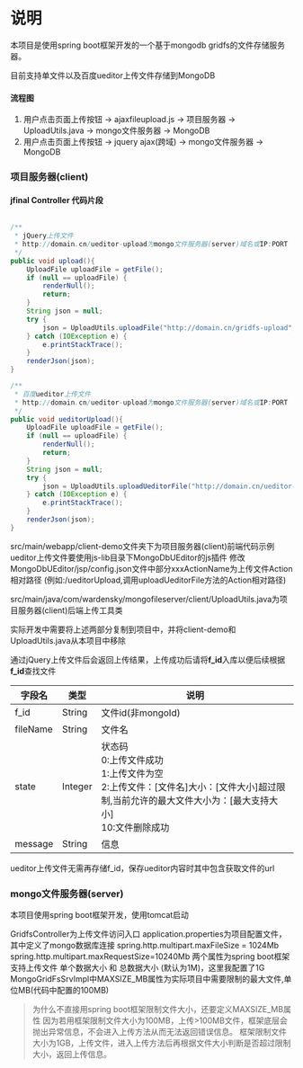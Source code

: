 # 说明

本项目是使用spring boot框架开发的一个基于mongodb gridfs的文件存储服务器。

目前支持单文件以及百度ueditor上传文件存储到MongoDB

#### 流程图

1. 用户点击页面上传按钮 -> ajaxfileupload.js -> 项目服务器 -> UploadUtils.java -> mongo文件服务器 -> MongoDB
2. 用户点击页面上传按钮 -> jquery ajax(跨域) -> mongo文件服务器 -> MongoDB
### 项目服务器(client)
#### jfinal Controller 代码片段
```java

/**
 * jQuery上传文件
 * http://domain.cn/ueditor-upload为mongo文件服务器(server)域名或IP:PORT
 */
public void upload(){
	UploadFile uploadFile = getFile();
	if (null == uploadFile) {
		renderNull();
		return;
	}
	String json = null;
	try {
		json = UploadUtils.uploadFile("http://domain.cn/gridfs-upload", uploadFile.getFile());
	} catch (IOException e) {
		e.printStackTrace();
	}
	renderJson(json);
}

/**
 * 百度ueditor上传文件
 * http://domain.cn/ueditor-upload为mongo文件服务器(server)域名或IP:PORT
 */
public void ueditorUpload(){
	UploadFile uploadFile = getFile();
	if (null == uploadFile) {
		renderNull();
		return;
	}
	String json = null;
	try {
		json = UploadUtils.uploadUeditorFile("http://domain.cn/ueditor-upload", uploadFile.getFile());
	} catch (IOException e) {
		e.printStackTrace();
	}
	renderJson(json);
}
```

src/main/webapp/client-demo文件夹下为项目服务器(client)前端代码示例
ueditor上传文件要使用js-lib目录下MongoDbUEditor的js插件
修改MongoDbUEditor/jsp/config.json文件中部分xxxActionName为上传文件Action相对路径
(例如:/ueditorUpload,调用uploadUeditorFile方法的Action相对路径)

src/main/java/com/wardensky/mongofileserver/client/UploadUtils.java为项目服务器(client)后端上传工具类

实际开发中需要将上述两部分复制到项目中，并将client-demo和UploadUtils.java从本项目中移除

通过jQuery上传文件后会返回上传结果，上传成功后请将<b>f_id</b>入库以便后续根据<b>f_id</b>查找文件

| 字段名| 类型| 说明|
| ---| ---| ---|
| f_id    | String | 文件id(非mongoId)|
| fileName| String | 文件名|
| state   | Integer| 状态码<br> 0:上传文件成功<br> 1:上传文件为空 <br> 2:上传文件：[文件名]大小：[文件大小]超过限制,当前允许的最大文件大小为：[最大支持大小] <br> 10:文件删除成功|
| message | String | 信息|

ueditor上传文件无需再存储f_id，保存ueditor内容时其中包含获取文件的url

### mongo文件服务器(server)
本项目使用spring boot框架开发，使用tomcat启动

GridfsController为上传文件访问入口
application.properties为项目配置文件，其中定义了mongo数据库连接
spring.http.multipart.maxFileSize = 1024Mb
spring.http.multipart.maxRequestSize=10240Mb
两个属性为spring boot框架支持上传文件 单个数据大小 和 总数据大小 (默认为1M)，这里我配置了1G
MongoGridFsSrvImpl中MAXSIZE_MB属性为实际项目中需要限制的最大文件,单位MB(代码中配置的100MB)

> 为什么不直接用spring boot框架限制文件大小，还要定义MAXSIZE_MB属性
因为若用框架限制文件大小为100MB，上传>100MB文件，框架底层会抛出异常信息，不会进入上传方法从而无法返回错误信息。
框架限制文件大小为1GB，上传文件，进入上传方法后再根据文件大小判断是否超过限制大小，返回上传信息。
